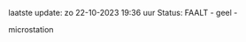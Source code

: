 laatste update: 
zo 22-10-2023 19:36   uur 
Status: FAALT - geel - 
<div class="service Y">microstation</div>